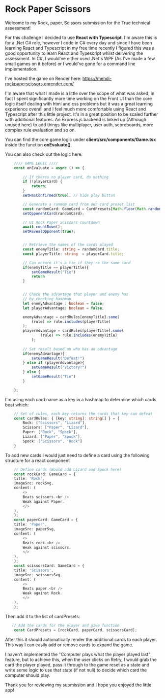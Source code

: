 # Rock Paper Scissors

Welcome to my Rock, paper, Scissors submission for the True technical assessment!

For this challenge I decided to use **React with Typescript**. I'm aware this is for a .Net C# role, however I code in C# every day and since I have been learning React and Typescript in my free time recently I figured this was a good opportunity to learn React and Typescript whilst delivering the assessment. In C#, I would've either used .Net's WPF (As I've made a few small games on it before) or I would've gone for a command line implementation.

I've hosted the game on Render here: https://mehdi-rockpaperscissors.onrender.com/

I'm aware that what I made is a little over the scope of what was asked, in fact I spent significantly more time working on the Front UI than the core logic itself dealing with html and css problems but it was a great learning experience overall and I feel much more comfortable using React and Typescript after this little project. It's in a great position to be scaled further with additional features. An Express.js backend is linked up (Although unused here) to add things like multiplayer, user auth, scoreboards, more complex rule evaluation and so on.

You can find the core game logic under **client/src/components/Game.tsx** inside the function **onEvaluate()**.

You can also check out the logic here:

```ts
    //// GAME LOGIC //// 
    const onEvaluate = async () => {
        
        // If theres no player card, do nothing
        if (!playerCard) {
            return;
        }
        setHasConfirmed(true); // hide play button

        // Generate a random card from our card preset list
        const randomCard: GameCard = CardPresets[Math.floor(Math.random() * CardPresets.length)];
        setOpponentCard(randomCard);

        // UI Rock Paper Scissors countdown
        await countDown();
        setRevealOpponent(true);


        // Retrieve the names of the cards played
        const enemyTitle: string = randomCard.title;
        const playerTitle: string  = playerCard.title;

        // Can ensure it's a tie if they're the same card
        if(enemyTitle == playerTitle){
            setGameResult("Tie")
            return
        }


        // Check the advantage that player and enemy has
        // by checking hashmap
        let enemyAdvantage : boolean = false;
        let playerAdvantage: boolean = false;

        enemyAdvantage = cardRules[enemyTitle].some(
            (rule) => rule.includes(playerTitle)
        );
        playerAdvantage = cardRules[playerTitle].some(
                (rule) => rule.includes(enemyTitle)
            );
        
        // Set result based on who has an advantage
        if(enemyAdvantage){
            setGameResult("Defeat!")
        } else if (playerAdvantage){
            setGameResult("Victory!")
        } else {
            setGameResult("Tie")
        }

    };
```

I'm using each card name as a key in a hashmap to determine which cards beat which:

```ts
    // Set of rules, each key returns the cards that key can defeat
    const cardRules: { [key: string]: string[] } = {
        Rock: ["Scissors", "Lizard"],
        Scissors: ["Paper", "Lizard"],
        Paper: ["Rock", "Spock"],
        Lizard: ["Paper", "Spock"],
        Spock: ["Scissors", "Rock"]
    }

```

To add new cards I would just need to define a card using the following structure for a react component

```ts
    // Define cards (Would add Lizard and Spock here)
    const rockCard: GameCard = {
    title: 'Rock',
    imageSrc: rockSvg,
    content: (
        <>
        Beats scissors.<br />
        Weak against Paper.
        </>
    ),
    };
    const paperCard: GameCard = {
    title: 'Paper',
    imageSrc: paperSvg,
    content: (
        <>
        Beats rock.<br />
        Weak against scissors.
        </>
    ),
    };
    const scissorsCard: GameCard = {
    title: 'Scissors',
    imageSrc: scissorsSvg,
    content: (
        <>
        Beats paper.<br />
        Weak against Rock.
        </>
    ),
    };
```

Then add it to the list of cardPresets:
```ts
   // Add the cards for the player and give function
    const CardPresets = [rockCard, paperCard, scissorsCard];
```

After this it should automatically render the additional cards to each player. This way I can easily add or remove cards to expand the game.

I haven't implemented the "Computer plays what the player played last" feature, but to achieve this, when the user clicks on Retry, I would grab the card the player played, pass it through to the game reset as a state and write some logic to use that state (if not null) to decide which card the computer should play.

Thank you for reviewing my submission and I hope you enjoyed the little app!
